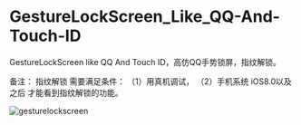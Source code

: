 # GestureLockScreen_Like_QQ-And-Touch-ID
GestureLockScreen like QQ And Touch ID，高仿QQ手势锁屏，指纹解锁。

备注：
指纹解锁 需要满足条件：
（1）用真机调试，
（2）手机系统 iOS8.0以及之后
才能看到指纹解锁的功能。


![gesturelockscreen](https://cloud.githubusercontent.com/assets/12937445/9153494/badf1c56-3e8c-11e5-918f-e6082cc0c536.gif)

